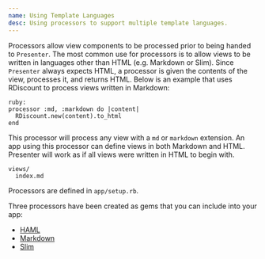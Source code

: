 ```yaml
---
name: Using Template Languages
desc: Using processors to support multiple template languages.
---
```


Processors allow view components to be processed prior to being handed to
`Presenter`. The most common use for processors is to allow views to be written
in languages other than HTML (e.g. Markdown or Slim). Since `Presenter` always
expects HTML, a processor is given the contents of the view, processes it, and
returns HTML. Below is an example that uses RDiscount to process views written
in Markdown:

    ruby:
    processor :md, :markdown do |content|
      RDiscount.new(content).to_html
    end

This processor will process any view with a `md` or `markdown` extension. An app
using this processor can define views in both Markdown and HTML. Presenter will
work as if all views were written in HTML to begin with.

    views/
      index.md

Processors are defined in `app/setup.rb`.

Three processors have been created as gems that you can include into your app:

- [HAML](http://github.com/pakyow/pakyow-haml)
- [Markdown](http://github.com/pakyow/pakyow-markdown)
- [Slim](http://github.com/pakyow/pakyow-slim)
